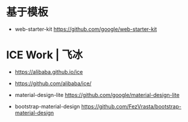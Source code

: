 # 基于模板

- web-starter-kit https://github.com/google/web-starter-kit

# ICE Work | 飞冰

- https://alibaba.github.io/ice
- https://github.com/alibaba/ice/

- material-design-lite <https://github.com/google/material-design-lite>
- bootstrap-material-design <https://github.com/FezVrasta/bootstrap-material-design>